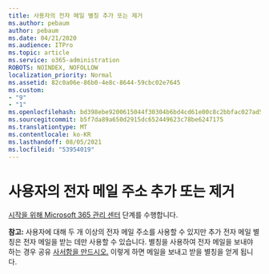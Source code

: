 ```yaml
---
title: 사용자의 전자 메일 별칭 추가 또는 제거
ms.author: pebaum
author: pebaum
ms.date: 04/21/2020
ms.audience: ITPro
ms.topic: article
ms.service: o365-administration
ROBOTS: NOINDEX, NOFOLLOW
localization_priority: Normal
ms.assetid: 82c0a06e-86b0-4e8c-8644-59cbc02e7645
ms.custom:
- "9"
- "1"
ms.openlocfilehash: bd398ebe9200615044f30304b6bd4cd61e00c8c2bbfac027ad50c9f5489b1734
ms.sourcegitcommit: b5f7da89a650d2915dc652449623c78be6247175
ms.translationtype: MT
ms.contentlocale: ko-KR
ms.lasthandoff: 08/05/2021
ms.locfileid: "53954019"
---
```

# <a name="add-or-remove-an-email-address-for-a-user"></a>사용자의 전자 메일 주소 추가 또는 제거

[시작을 위해 Microsoft 365 관리 센터](https://portal.office.com/AdminPortal/Home#/AssistedGuide/addemailoptions) 단계를 수행합니다.

 **참고:** 사용자에 대해 두 개 이상의 전자  메일 주소를 사용할 수 있지만 추가 전자 메일 별칭은 전자 메일을 받는 데만 사용할 수 있습니다. 별칭을 사용하여 전자 메일을 보내야 하는 경우 공유 [사서함을 만드시오.](https://docs.microsoft.com/microsoft-365/admin/email/create-a-shared-mailbox) 이렇게 하면 메일을 보내고 받을 별칭을 얻게 됩니다.
  
